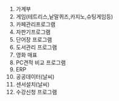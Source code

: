 1. 가계부
2. 게임(테트리스,낱말퀴즈,카지노,슈팅게임등)
3. 카페관리프로그램
4. 자판기프로그램
5. 단어장 프로그램
6. 도서관리 프로그램
7. 영화 매표
8. PC견적 비교 프로그램
9. ERP
10. 공공데이터(날씨)
11. 센서설치(날씨)
12. 수강신청 프로그램
